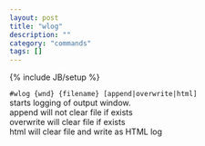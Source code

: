 ```yaml
---
layout: post
title: "wlog"
description: ""
category: "commands"
tags: []
---
```

{% include JB/setup %}

`#wlog {wnd} {filename} [append|overwrite|html]`  
  starts logging of output window.  
  append will not clear file if exists  
  overwrite will clear file if exists  
  html will clear file and write as HTML log  
